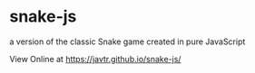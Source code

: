 # snake-js
a version of the classic Snake game created in pure JavaScript

View Online at https://javtr.github.io/snake-js/
